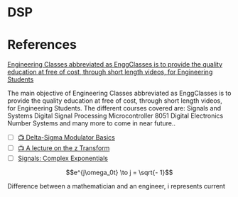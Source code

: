 # DSP



# References

[Engineering Classes abbreviated as EnggClasses is to provide the quality education at free of cost, through short length videos, for Engineering Students](https://www.youtube.com/@EnggClasses)

  The main objective of Engineering Classes abbreviated as EnggClasses is to provide the quality education at free of cost, through short length videos, for Engineering Students.
  The different courses covered are:
  Signals and Systems
  Digital Signal Processing
  Microcontroller 8051
  Digital Electronics
  Number Systems
  and many more to come in near future..

- [ ] [:tv: Delta-Sigma Modulator Basics](https://www.youtube.com/watch?v=NrkFd7h6R2Y)
- [ ] [:tv: A lecture on the z Transform](https://www.youtube.com/watch?v=dq7-Bqu8HRA)
- [ ] [Signals: Complex Exponentials](https://www.youtube.com/watch?v=UxR2CMgvtLk&t=53s)

```math
e^{j\omega_0t} \to j = \sqrt{- 1}
``` 

Difference between a mathematician and an engineer, i represents current
